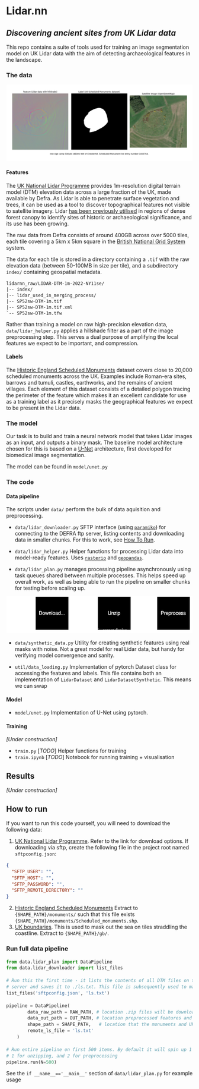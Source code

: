 # Lidar.nn

## _Discovering ancient sites from UK Lidar data_

This repo contains a suite of tools used for training an image segmentation model on UK Lidar data with the aim of detecting archaeological features in the landscape.

### The data

![example_data](img/camp.png)

#### Features

The [UK National Lidar Programme](https://www.data.gov.uk/dataset/f0db0249-f17b-4036-9e65-309148c97ce4/national-lidar-programme) provides 1m-resolution digital terrain model (DTM) elevation data across a large fraction of the UK, made available by Defra. As Lidar is able to penetrate surface vegetation and trees, it can be used as a tool to discover topographical features not visible to satellite imagery. Lidar [has been previously utilised](https://www.science.org/content/article/laser-mapping-reveals-oldest-amazonian-cities-built-2500-years-ago) in regions of dense forest canopy to identify sites of historic or archaeological significance, and its use has been growing.

The raw data from Defra consists of around 400GB across over 5000 tiles, each tile covering a 5km x 5km square in the [British National Grid System](https://britishnationalgrid.uk/) system.

The data for each tile is stored in a directory containing a `.tif` with the raw elevation data (between 50-100MB in size per tile), and a subdirectory `index/` containing geospatial metadata.

```
lidarnn_raw/LIDAR-DTM-1m-2022-NY11se/
|-- index/
|-- lidar_used_in_merging_process/
|-- SP52sw-DTM-1m.tif
|-- SP52sw-DTM-1m.tif.xml
`-- SP52sw-DTM-1m.tfw
```

Rather than training a model on raw high-precision elevation data, `data/lidar_helper.py` applies a hillshade filter as a part of the image preprocessing step. This serves a dual purpose of amplifying the local features we expect to be important, and compression.

#### Labels

The [Historic England Scheduled Monuments](]https://opendata-historicengland.hub.arcgis.com/datasets/historicengland::national-heritage-list-for-england-nhle/explore?layer=6&location52.175175%2C-2.574311%2C6.61) dataset covers close to 20,000 scheduled monuments across the UK. Examples include Roman-era sites, barrows and tumuli, castles, earthworks, and the remains of ancient villages. Each element of this dataset consists of a detailed polygon tracing the perimeter of the feature which makes it an excellent candidate for use as a training label as it precisely masks the geographical features we expect to be present in the Lidar data.

### The model

Our task is to build and train a neural network model that takes Lidar images as an input, and outputs a binary mask. The baseline model architecture chosen for this is based on a [U-Net](https://arxiv.org/abs/1505.04597) architecture, first developed for biomedical image segmentation.

The model can be found in `model/unet.py`

### The code

#### Data pipeline

The scripts under `data/` perform the bulk of data aquisition and preprocessing.

- `data/lidar_downloader.py` SFTP interface (using [`paramiko`](https://www.paramiko.org/)) for connecting to the DEFRA ftp server, listing contents and downloading data in smaller chunks. For this to work, see [How To Run](#How-to-Run).

- `data/lidar_helper.py` Helper functions for processing Lidar data into model-ready features. Uses [`rasterio`](https://rasterio.readthedocs.io/en/stable/) and [`geopandas`](https://geopandas.org/en/stable/).

- `data/lidar_plan.py` manages processing pipeline asynchronously using task queues shared between multiple processes. This helps speed up overall work, as well as being able to run the pipeline on smaller chunks for testing before scaling up.

![lidar_plan](img/lidar_plan.svg)

- `data/synthetic_data.py` Utility for creating synthetic features using real masks with noise. Not a great model for real Lidar data, but handy for verifying model convergence and sanity.

- `util/data_loading.py` Implementation of pytorch Dataset class for accessing the features and labels. This file contains both an implementation of `LidarDataset` and `LidarDatasetSynthetic`. This means we can swap

#### Model

- `model/unet.py` Implementation of U-Net using pytorch.

#### Training

_[Under construction]_

- `train.py` [_TODO_] Helper functions for training
- `train.ipynb` [_TODO_] Notebook for running training + visualisation

## Results

_[Under construction]_

## How to run

If you want to run this code yourself, you will need to download the following data:

1. [UK National Lidar Programme](https://www.data.gov.uk/dataset/f0db0249-f17b-4036-9e65-309148c97ce4/national-lidar-programme). Refer to the link for download options. If downloading via sftp, create the following file in the project root named `sftpconfig.json`:

```json
{
  "SFTP_USER": "",
  "SFTP_HOST": "",
  "SFTP_PASSWORD": "",
  "SFTP_REMOTE_DIRECTORY": ""
}
```

2. [Historic England Scheduled Monuments](]https://opendata-historicengland.hub.arcgis.com/datasets/historicengland::national-heritage-list-for-england-nhle/explore?layer=6&location=52.175175%2C-2.574311%2C6.6) Extract to `{SHAPE_PATH}/monuments/` such that this file exists `{SHAPE_PATH}/monuments/Scheduled_monuments.shp`.
3. [UK boundaries](https://statistics.ukdataservice.ac.uk/dataset/2011-census-geography-boundaries-great-britain). This is used to mask out the sea on tiles straddling the coastline. Extract to `{SHAPE_PATH}/gb/`.

### Run full data pipeline

```python
from data.lidar_plan import DataPipeline
from data.lidar_downloader import list_files

# Run this the first time - it lists the contents of all DTM files on the remote
# server and saves it to ./ls.txt. This file is subsequently used to manage the task queue.
list_files('sftpconfig.json', 'ls.txt')

pipeline = DataPipeline(
        data_raw_path = RAW_PATH, # location .zip files will be downloaded to
        data_out_path = OUT_PATH, # location preprocessed features and masks will be placed
        shape_path = SHAPE_PATH,   # location that the monuments and UK boundaries datasets extracted to
        remote_ls_file = 'ls.txt'
    )

# Run entire pipeline on first 500 items. By default it will spin up 1 process for downloading,
# 1 for unzipping, and 2 for preprocessing
pipeline.run(N=500)
```

See the `if __name__=='__main__'` section of `data/lidar_plan.py` for example usage
